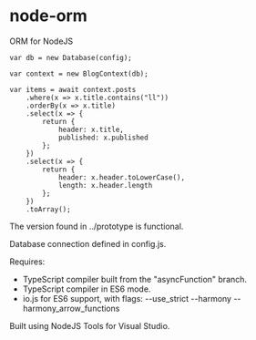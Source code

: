 # node-orm
ORM for NodeJS

    var db = new Database(config);

    var context = new BlogContext(db);

    var items = await context.posts
        .where(x => x.title.contains("ll"))
        .orderBy(x => x.title)
        .select(x => {
            return {
                header: x.title,
                published: x.published
            };
        })
        .select(x => {
            return {
                header: x.header.toLowerCase(),
                length: x.header.length
            };
        })
        .toArray();

The version found in ../prototype is functional.

Database connection defined in config.js.

Requires:

* TypeScript compiler built from the "asyncFunction" branch.
* TypeScript compiler in ES6 mode.
* io.js for ES6 support, with flags: --use_strict --harmony  --harmony_arrow_functions


Built using NodeJS Tools for Visual Studio.
